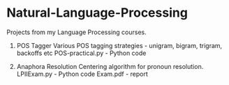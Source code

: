 Natural-Language-Processing
===========================

Projects from my Language Processing courses. 

1. POS Tagger
   Various POS tagging strategies - unigram, bigram, trigram, backoffs etc
   POS-practical.py - Python code
   
2. Anaphora Resolution
   Centering algorithm for pronoun resolution.
   LPIIExam.py - Python code
   Exam.pdf - report
